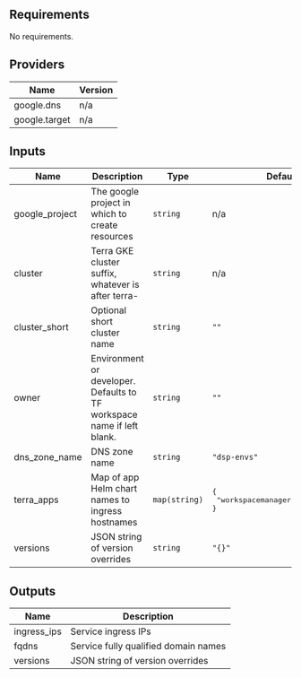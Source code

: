 ## Requirements

No requirements.

## Providers

| Name | Version |
|------|---------|
| google.dns | n/a |
| google.target | n/a |

## Inputs

| Name | Description | Type | Default | Required |
|------|-------------|------|---------|:--------:|
| google\_project | The google project in which to create resources | `string` | n/a | yes |
| cluster | Terra GKE cluster suffix, whatever is after terra- | `string` | n/a | yes |
| cluster\_short | Optional short cluster name | `string` | `""` | no |
| owner | Environment or developer. Defaults to TF workspace name if left blank. | `string` | `""` | no |
| dns\_zone\_name | DNS zone name | `string` | `"dsp-envs"` | no |
| terra\_apps | Map of app Helm chart names to ingress hostnames | `map(string)` | <pre>{<br>  "workspacemanager": "workspace"<br>}</pre> | no |
| versions | JSON string of version overrides | `string` | `"{}"` | no |

## Outputs

| Name | Description |
|------|-------------|
| ingress\_ips | Service ingress IPs |
| fqdns | Service fully qualified domain names |
| versions | JSON string of version overrides |

